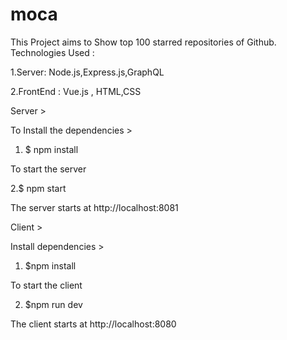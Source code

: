# moca

This Project aims to Show top 100 starred repositories of Github.
Technologies Used :

1.Server: Node.js,Express.js,GraphQL

2.FrontEnd : Vue.js , HTML,CSS


Server > 

To Install the dependencies > 
1. $ npm install

To start the server 

2.$ npm start

The server starts at http://localhost:8081

Client > 

Install dependencies > 

1. $npm install

To start the client

2. $npm run dev

The client starts at http://localhost:8080
